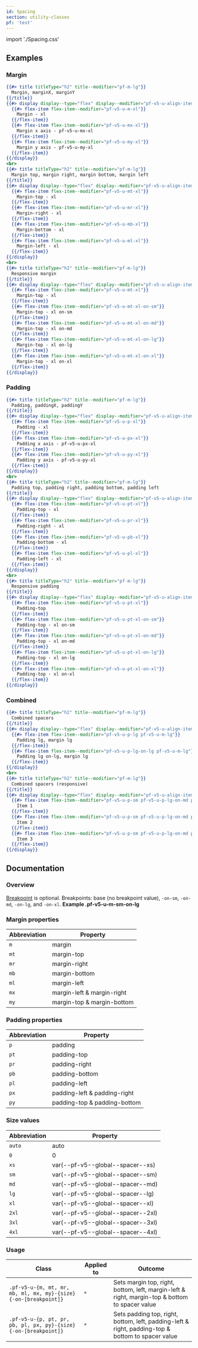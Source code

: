 ```yaml
---
id: Spacing
section: utility-classes
pf: 'test'
---
```

import './Spacing.css'

## Examples
<!-- {$pf} -->
### Margin
```hbs
{{#> title titleType="h2" title--modifier="pf-m-lg"}}
  Margin, marginX, marginY
{{/title}}
{{#> display display--type="flex" display--modifier="pf-v5-u-align-items-flex-start pf-v5-u-flex-wrap"}}
  {{#> flex-item flex-item--modifier="pf-v5-u-m-xl"}}
    Margin - xl
  {{/flex-item}}
  {{#> flex-item flex-item--modifier="pf-v5-u-mx-xl"}}
    Margin x axis - pf-v5-u-mx-xl
  {{/flex-item}}
  {{#> flex-item flex-item--modifier="pf-v5-u-my-xl"}}
    Margin y axis - pf-v5-u-my-xl
  {{/flex-item}}
{{/display}}
<br>
{{#> title titleType="h2" title--modifier="pf-m-lg"}}
  Margin top, margin right, margin bottom, margin left
{{/title}}
{{#> display display--type="flex" display--modifier="pf-v5-u-align-items-flex-start pf-v5-u-flex-wrap"}}
  {{#> flex-item flex-item--modifier="pf-v5-u-mt-xl"}}
    Margin-top - xl
  {{/flex-item}}
  {{#> flex-item flex-item--modifier="pf-v5-u-mr-xl"}}
    Margin-right - xl
  {{/flex-item}}
  {{#> flex-item flex-item--modifier="pf-v5-u-mb-xl"}}
    Margin-bottom - xl
  {{/flex-item}}
  {{#> flex-item flex-item--modifier="pf-v5-u-ml-xl"}}
    Margin-left - xl
  {{/flex-item}}
{{/display}}
<br>
{{#> title titleType="h2" title--modifier="pf-m-lg"}}
  Responsive margin
{{/title}}
{{#> display display--type="flex" display--modifier="pf-v5-u-align-items-flex-start pf-v5-u-flex-column pf-v5-u-flex-wrap"}}
  {{#> flex-item flex-item--modifier="pf-v5-u-mt-xl"}}
    Margin-top - xl
  {{/flex-item}}
  {{#> flex-item flex-item--modifier="pf-v5-u-mt-xl-on-sm"}}
    Margin-top - xl on-sm
  {{/flex-item}}
  {{#> flex-item flex-item--modifier="pf-v5-u-mt-xl-on-md"}}
    Margin-top - xl on-md
  {{/flex-item}}
  {{#> flex-item flex-item--modifier="pf-v5-u-mt-xl-on-lg"}}
    Margin-top - xl on-lg
  {{/flex-item}}
  {{#> flex-item flex-item--modifier="pf-v5-u-mt-xl-on-xl"}}
    Margin-top - xl on-xl
  {{/flex-item}}
{{/display}}
```

### Padding
```hbs
{{#> title titleType="h2" title--modifier="pf-m-lg"}}
  Padding, paddingX, paddingY
{{/title}}
{{#> display display--type="flex" display--modifier="pf-v5-u-align-items-flex-start pf-v5-u-flex-wrap"}}
  {{#> flex-item flex-item--modifier="pf-v5-u-p-xl"}}
    Padding - xl
  {{/flex-item}}
  {{#> flex-item flex-item--modifier="pf-v5-u-px-xl"}}
    Padding x axis - pf-v5-u-px-xl
  {{/flex-item}}
  {{#> flex-item flex-item--modifier="pf-v5-u-py-xl"}}
    Padding y axis - pf-v5-u-py-xl
  {{/flex-item}}
{{/display}}
<br>
{{#> title titleType="h2" title--modifier="pf-m-lg"}}
  Padding top, padding right, padding bottom, padding left
{{/title}}
{{#> display display--type="flex" display--modifier="pf-v5-u-align-items-flex-start pf-v5-u-flex-wrap"}}
  {{#> flex-item flex-item--modifier="pf-v5-u-pt-xl"}}
    Padding-top - xl
  {{/flex-item}}
  {{#> flex-item flex-item--modifier="pf-v5-u-pr-xl"}}
    Padding-right - xl
  {{/flex-item}}
  {{#> flex-item flex-item--modifier="pf-v5-u-pb-xl"}}
    Padding-bottom - xl
  {{/flex-item}}
  {{#> flex-item flex-item--modifier="pf-v5-u-pl-xl"}}
    Padding-left - xl
  {{/flex-item}}
{{/display}}
<br>
{{#> title titleType="h2" title--modifier="pf-m-lg"}}
  Responsive padding
{{/title}}
{{#> display display--type="flex" display--modifier="pf-v5-u-align-items-flex-start pf-v5-u-flex-column pf-v5-u-flex-wrap"}}
  {{#> flex-item flex-item--modifier="pf-v5-u-pt-xl"}}
    Padding-top
  {{/flex-item}}
  {{#> flex-item flex-item--modifier="pf-v5-u-pt-xl-on-sm"}}
    Padding-top - xl on-sm
  {{/flex-item}}
  {{#> flex-item flex-item--modifier="pf-v5-u-pt-xl-on-md"}}
    Padding-top - xl on-md
  {{/flex-item}}
  {{#> flex-item flex-item--modifier="pf-v5-u-pt-xl-on-lg"}}
    Padding-top - xl on-lg
  {{/flex-item}}
  {{#> flex-item flex-item--modifier="pf-v5-u-pt-xl-on-xl"}}
    Padding-top - xl on-xl
  {{/flex-item}}
{{/display}}
```

### Combined
```hbs
{{#> title titleType="h2" title--modifier="pf-m-lg"}}
  Combined spacers
{{/title}}
{{#> display display--type="flex" display--modifier="pf-v5-u-align-items-flex-start pf-v5-u-flex-wrap"}}
  {{#> flex-item flex-item--modifier="pf-v5-u-p-lg pf-v5-u-m-lg"}}
    Padding lg, margin lg
  {{/flex-item}}
  {{#> flex-item flex-item--modifier="pf-v5-u-p-lg-on-lg pf-v5-u-m-lg"}}
    Padding lg on-lg, margin lg
  {{/flex-item}}
{{/display}}
<br>
{{#> title titleType="h2" title--modifier="pf-m-lg"}}
  Combined spacers (responsive)
{{/title}}
{{#> display display--type="flex" display--modifier="pf-v5-u-align-items-flex-start pf-v5-u-flex-wrap"}}
  {{#> flex-item flex-item--modifier="pf-v5-u-p-sm pf-v5-u-p-lg-on-md pf-v5-u-mr-lg"}}
    Item 1
  {{/flex-item}}
  {{#> flex-item flex-item--modifier="pf-v5-u-p-sm pf-v5-u-p-lg-on-md pf-v5-u-mr-lg"}}
    Item 2
  {{/flex-item}}
  {{#> flex-item flex-item--modifier="pf-v5-u-p-sm pf-v5-u-p-lg-on-md pf-v5-u-ml-auto-on-xl"}}
    Item 3
  {{/flex-item}}
{{/display}}
```

## Documentation
### Overview
[Breakpoint](/developer-resources/global-css-variables#breakpoint-variables-and-class-suffixes) is optional. Breakpoints: base (no breakpoint value), `-on-sm`, `-on-md`, `-on-lg`, and `-on-xl`. **Example .pf-v5-u-m-sm-on-lg**

### Margin properties
| Abbreviation | Property |
| -- | -- |
| `m` |  margin |
| `mt` | margin-top |
| `mr` | margin-right |
| `mb` | margin-bottom |
| `ml` | margin-left |
| `mx` | margin-left & margin-right |
| `my` | margin-top & margin-bottom |

### Padding properties
| Abbreviation | Property |
| -- | -- |
| `p` |  padding |
| `pt` | padding-top |
| `pr` | padding-right |
| `pb` | padding-bottom |
| `pl` | padding-left |
| `px` | padding-left & padding-right |
| `py` | padding-top & padding-bottom |

### Size values
| Abbreviation | Property |
| -- | -- |
| `auto` |  auto |
| `0` | 0 |
| `xs` | var(--pf-v5--global--spacer--xs) |
| `sm` | var(--pf-v5--global--spacer--sm) |
| `md` | var(--pf-v5--global--spacer--md) |
| `lg` | var(--pf-v5--global--spacer--lg) |
| `xl` | var(--pf-v5--global--spacer--xl) |
| `2xl` | var(--pf-v5--global--spacer--2xl) |
| `3xl` | var(--pf-v5--global--spacer--3xl) |
| `4xl` | var(--pf-v5--global--spacer--4xl) |

### Usage
| Class | Applied to | Outcome |
| -- | -- | -- |
| `.pf-v5-u-{m, mt, mr, mb, ml, mx, my}-{size}{-on-[breakpoint]}`  | `*` |  Sets margin top, right, bottom, left, margin-left & right, margin-top & bottom to spacer value |
| `.pf-v5-u-{p, pt, pr, pb, pl, px, py}-{size}{-on-[breakpoint]}`  | `*` |  Sets padding top, right, bottom, left, padding-left & right, padding-top & bottom to spacer value |
